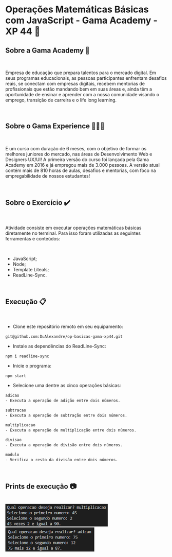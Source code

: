 # Operações Matemáticas Básicas com JavaScript - Gama Academy - XP 44 🚀

## Sobre a Gama Academy 🏫

<br>

Empresa de educação que prepara talentos para o mercado digital. Em seus programas educacionais, as pessoas participantes enfrentam desafios reais, se conectam com empresas digitais, recebem mentorias de profissionais que estão mandando bem em suas áreas e, ainda têm a oportunidade de ensinar e aprender com a nossa comunidade visando o emprego, transição de carreira e o life long learning.

<br>

## Sobre o Gama Experience 👨🏽‍💻

<br>

É um curso com duração de 6 meses, com o objetivo de formar os melhores juniores do mercado, nas áreas de Desenvolvimento Web e Designers UX/UI! A primeira versão do curso foi lançada pela Gama Academy em 2016 e já empregou mais de 3.000 pessoas.  A versão atual contém mais de 810 horas de aulas, desafios e mentorias, com foco na  empregabilidade de nossos estudantes!

<br>

## Sobre o Exercício ✔️

<br>

Atividade consiste em executar operações matemáticas básicas diretamente no terminal. Para isso foram utilizadas as seguintes ferramentas e conteúdos:

<br>

* JavaScript;
* Node;
* Template Liteals;
* ReadLine-Sync.

<br>

## Execução 📋

<br>

* Clone este repositório remoto em seu equipamento:
```
git@github.com:DuAlexandre/op-basicas-gama-xp44.git
```

* Instale as dependências do ReadLine-Sync:
```
npm i readline-sync
```
* Inicie o programa:
```
npm start
```
* Selecione uma dentre as cinco operações básicas:
```
adicao
- Executa a operação de adição entre dois números.
```
```
subtracao
- Executa a operação de subtração entre dois números.
```
```
multiplicacao
- Executa a operação de multiplicação entre dois números.
```
```
divisao
- Executa a operação de divisão entre dois números.
```
```
modulo
- Verifica o resto da divisão entre dois números.
```

<br>

## Prints de execução 📷

<br>

<img src="./prints/print-1.png">

<br>

<img src="./prints/print-2.png">
